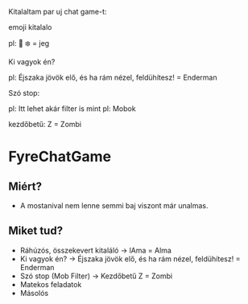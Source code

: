Kitalaltam par uj chat game-t:

emoji kitalalo

pl: 🧊 ❄️ = jeg

Ki vagyok én?

pl: Éjszaka jövök elő, és ha rám nézel, feldühítesz! = Enderman

Szó stop:

pl: Itt lehet akár filter is mint pl: Mobok

kezdőbetű: Z = Zombi



# FyreChatGame

## Miért?

- A mostanival nem lenne semmi baj viszont már unalmas.

## Miket tud?

- Ráhúzós, összekevert kitaláló -> lAma = Alma
- Ki vagyok én? -> Éjszaka jövök elő, és ha rám nézel, feldühítesz! = Enderman
- Szó stop (Mob Filter) -> Kezdőbetű Z = Zombi
- Matekos feladatok
- Másolós

